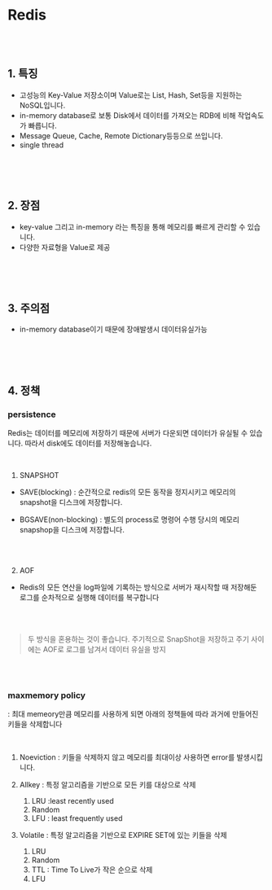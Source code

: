 # Redis

</br></br>

## 1. 특징
- 고성능의 Key-Value 저장소이며 Value로는 List, Hash, Set등을 지원하는 NoSQL입니다. 
- in-memory database로 보통 Disk에서 데이터를 가져오는 RDB에 비해 작업속도가 빠릅니다. 
- Message Queue, Cache, Remote Dictionary등등으로 쓰입니다.
- single thread

</br></br></br>

## 2. 장점
- key-value 그리고 in-memory 라는 특징을 통해 메모리를 빠르게 관리할 수 있습니다. 
- 다양한 자료형을 Value로 제공

</br></br></br>

## 3. 주의점 
- in-memory database이기 때문에 장애발생시 데이터유실가능

</br></br></br>

## 4. 정책 
  ### persistence
  Redis는 데이터를 메모리에 저장하기 때문에 서버가 다운되면 데이터가 유실될 수 있습니다. 따라서 disk에도 데이터를 저장해놓습니다.

  </br>

  1) SNAPSHOT
  
    
  
  - SAVE(blocking) : 순간적으로 redis의 모든 동작을 정지시키고 메모리의 snapshot을 디스크에 저장합니다. 


  - BGSAVE(non-blocking) : 별도의 process로 명령어 수행 당시의 메모리 snapshop을 디스크에 저장합니다.
  
</br></br>


2) AOF
- Redis의 모든 연산을 log파일에 기록하는 방식으로 서버가 재시작할 때 저장해둔 로그를 순차적으로 실행해 데이터를 복구합니다

</br></br>

> 두 방식을 혼용하는 것이 좋습니다. 주기적으로 SnapShot을 저장하고 주기 사이에는 AOF로 로그를 남겨서 데이터 유실을 방지 

</br></br>

### maxmemory policy
: 최대 memeory만큼 메모리를 사용하게 되면 아래의 정책들에 따라 과거에 만들어진 키들을 삭제합니다

</br>

1) Noeviction : 키들을 삭제하지 않고 메모리를 최대이상 사용하면 error를 발생시킵니다.

2) Allkey : 특정 알고리즘을 기반으로 모든 키를 대상으로 삭제
   1) LRU :least recently used
   2) Random
   3) LFU : least frequently used

3) Volatile : 특정 알고리즘을 기반으로 EXPIRE SET에 있는 키들을 삭제
   1) LRU
   2) Random
   3) TTL : Time To Live가 작은 순으로 삭제
   4) LFU
